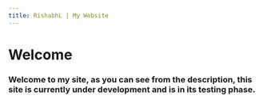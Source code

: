 ```yaml
---
title: RishabhL | My Website
---
```


# Welcome
### Welcome to my site, as you can see from the description, this site is currently under development and is in its testing phase.

